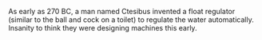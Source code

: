 As early as 270 BC, a man named Ctesibus invented a float regulator (similar to the ball and cock on a toilet) to regulate the water automatically. Insanity to think they were designing machines this early.

